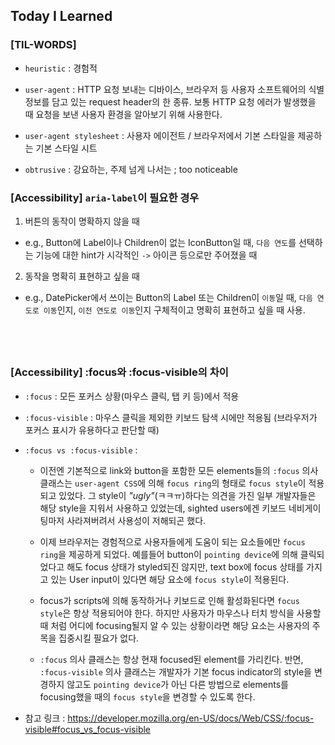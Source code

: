 ## Today I Learned

### [TIL-WORDS]

- `heuristic` : 경험적

- `user-agent` : HTTP 요청 보내는 디바이스, 브라우저 등 사용자 소프트웨어의 식별 정보를 담고 있는 request header의 한 종류. 보통 HTTP 요청 에러가 발생했을 때 요청을 보낸 사용자 환경을 알아보기 위해 사용한다.

- `user-agent stylesheet` : 사용자 에이전트 / 브라우저에서 기본 스타일을 제공하는 기본 스타일 시트

- `obtrusive` : 강요하는, 주제 넘게 나서는 ; too noticeable

### [Accessibility] `aria-label`이 필요한 경우

1. 버튼의 동작이 명확하지 않을 때

- e.g., Button에 Label이나 Children이 없는 IconButton일 때, `다음 연도`를 선택하는 기능에 대한 hint가 시각적인 `->` 아이콘 등으로만 주어졌을 때

2. 동작을 명확히 표현하고 싶을 때

- e.g., DatePicker에서 쓰이는 Button의 Label 또는 Children이 `이동`일 때, `다음 연도로 이동`인지, `이전 연도로 이동`인지 구체적이고 명확히 표현하고 싶을 때 사용.

## <br />

### [Accessibility] :focus와 :focus-visible의 차이

- `:focus` : 모든 포커스 상황(마우스 클릭, 탭 키 등)에서 적용

- `:focus-visible` : 마우스 클릭을 제외한 키보드 탐색 시에만 적용됨 (브라우저가 포커스 표시가 유용하다고 판단할 때)

- `:focus vs :focus-visible` :

  - 이전엔 기본적으로 link와 button을 포함한 모든 elements들의 `:focus` 의사 클래스는 `user-agent CSS`에 의해 `focus ring`의 형태로 `focus style`이 적용되고 있었다. 그 style이 <i>"ugly"</i>(ㅋㅋㅠ)하다는 의견을 가진 일부 개발자들은 해당 style을 지워서 사용하고 있었는데, sighted users에겐 키보드 네비게이팅마저 사라져버려서 사용성이 저해되곤 했다.

  - 이제 브라우저는 경험적으로 사용자들에게 도움이 되는 요소들에만 `focus ring`을 제공하게 되었다. 예를들어 button이 `pointing device`에 의해 클릭되었다고 해도 focus 상태가 styled되진 않지만, text box에 focus 상태를 가지고 있는 User input이 있다면 해당 요소에 `focus style`이 적용된다.

  - focus가 scripts에 의해 동작하거나 키보드로 인해 활성화된다면 `focus style`은 항상 적용되어야 한다. 하지만 사용자가 마우스나 터치 방식을 사용할 때 처럼 어디에 focusing될지 알 수 있는 상황이라면 해당 요소는 사용자의 주목을 집중시킬 필요가 없다.

  - `:focus` 의사 클래스는 항상 현재 focused된 element를 가리킨다. 반면, `:focus-visible` 의사 클래스는 개발자가 기본 focus indicator의 style을 변경하지 않고도 `pointing device`가 아닌 다른 방법으로 elements를 focusing했을 때의 `focus style`을 변경할 수 있도록 한다.

- 참고 링크 : https://developer.mozilla.org/en-US/docs/Web/CSS/:focus-visible#focus_vs_focus-visible
